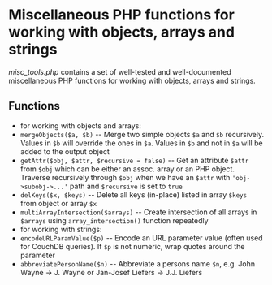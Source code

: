 # Miscellaneous PHP functions for working with objects, arrays and strings

*misc_tools.php* contains a set of well-tested and well-documented miscellaneous PHP
functions for working with objects, arrays and strings.

## Functions

* for working with objects and arrays:
 * `mergeObjects($a, $b)` -- Merge two simple objects `$a` and `$b` recursively. Values in `$b` will override the ones in `$a`. Values in `$b` and not in `$a` will be added to the output object
 * `getAttr($obj, $attr, $recursive = false)` -- Get an attribute `$attr` from `$obj` which can be either an assoc. array or an PHP object. Traverse recursively through `$obj` when we have an `$attr` with `'obj->subobj->...'` path and `$recursive` is set to `true`
 * `delKeys($x, $keys)` -- Delete all keys (in-place) listed in array `$keys` from object or array `$x`
 * `multiArrayIntersection($arrays)` -- Create intersection of all arrays in `$arrays` using `array_intersection()` function repeatedly
* for working with strings:
 * `encodeURLParamValue($p)` -- Encode an URL parameter value (often used for CouchDB queries). If `$p` is not numeric, wrap quotes around the parameter
 * `abbreviatePersonName($n)` -- Abbreviate a persons name `$n`, e.g. John Wayne -> J. Wayne or Jan-Josef Liefers -> J.J. Liefers